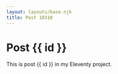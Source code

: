 ```yaml
---
layout: layouts/base.njk
title: Post 10310
---
```


# Post {{ id }}

This is post {{ id }} in my Eleventy project.
